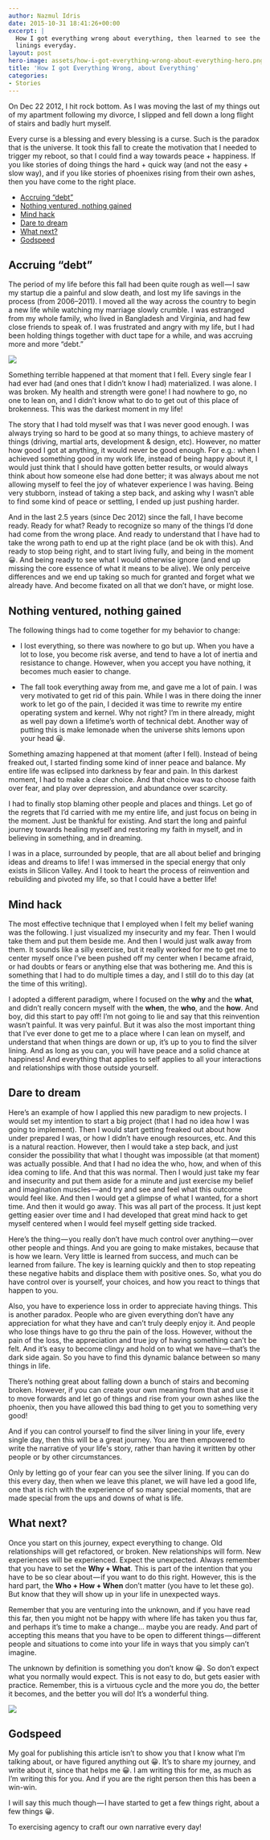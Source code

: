 ```yaml
---
author: Nazmul Idris
date: 2015-10-31 18:41:26+00:00
excerpt: |
  How I got everything wrong about everything, then learned to see the silver 
  linings everyday.
layout: post
hero-image: assets/how-i-got-everything-wrong-about-everything-hero.png
title: 'How I got Everything Wrong, about Everything'
categories:
- Stories
---
```


On Dec 22 2012, I hit rock bottom. As I was moving the last of my things out of
my apartment following my divorce, I slipped and fell down a long flight of
stairs and badly hurt myself.

Every curse is a blessing and every blessing is a curse. Such is the paradox
that is the universe. It took this fall to create the motivation that I needed
to trigger my reboot, so that I could find a way towards peace + happiness. If
you like stories of doing things the hard + quick way (and not the easy + slow
way), and if you like stories of phoenixes rising from their own ashes, then you
have come to the right place.

<!-- START doctoc generated TOC please keep comment here to allow auto update -->
<!-- DON'T EDIT THIS SECTION, INSTEAD RE-RUN doctoc TO UPDATE -->


- [Accruing “debt”](#accruing-debt)
- [Nothing ventured, nothing gained](#nothing-ventured-nothing-gained)
- [Mind hack](#mind-hack)
- [Dare to dream](#dare-to-dream)
- [What next?](#what-next)
- [Godspeed](#godspeed)

<!-- END doctoc generated TOC please keep comment here to allow auto update -->

## Accruing “debt”

The period of my life before this fall had been quite rough as well — I saw my
startup die a painful and slow death, and lost my life savings in the process
(from 2006–2011). I moved all the way across the country to begin a new life
while watching my marriage slowly crumble. I was estranged from my whole family,
who lived in Bangladesh and Virginia, and had few close friends to speak of. I
was frustrated and angry with my life, but I had been holding things together
with duct tape for a while, and was accruing more and more “debt.”

<img src="{{'assets/duct-tape.png' | relative_url}}"/>

Something terrible happened at that moment that I fell. Every single fear I had
ever had (and ones that I didn’t know I had) materialized. I was alone. I was
broken. My health and strength were gone! I had nowhere to go, no one to lean
on, and I didn’t know what to do to get out of this place of brokenness. This
was the darkest moment in my life!

The story that I had told myself was that I was never good enough. I was always
trying so hard to be good at so many things, to achieve mastery of things
(driving, martial arts, development & design, etc). However, no matter how good
I got at anything, it would never be good enough. For e.g.: when I achieved
something good in my work life, instead of being happy about it, I would just
think that I should have gotten better results, or would always think about how
someone else had done better; it was always about me not allowing myself to feel
the joy of whatever experience I was having. Being very stubborn, instead of
taking a step back, and asking why I wasn’t able to find some kind of peace or
settling, I ended up just pushing harder.

And in the last 2.5 years (since Dec 2012) since the fall, I have become ready.
Ready for what? Ready to recognize so many of the things I’d done had come from
the wrong place. And ready to understand that I have had to take the wrong path
to end up at the right place (and be ok with this). And ready to stop being
right, and to start living fully, and being in the moment 😀. And being ready to
see what I would otherwise ignore (and end up missing the core essence of what
it means to be alive). We only perceive differences and we end up taking so much
for granted and forget what we already have. And become fixated on all that we
don’t have, or might lose.

## Nothing ventured, nothing gained

The following things had to come together for my behavior to change:

- I lost everything, so there was nowhere to go but up. When you have a lot to
lose, you become risk averse, and tend to have a lot of inertia and resistance
to change. However, when you accept you have nothing, it becomes much easier to
change.

- The fall took everything away from me, and gave me a lot of pain. I was very
motivated to get rid of this pain. While I was in there doing the inner work to
let go of the pain, I decided it was time to rewrite my entire operating system
and kernel. Why not right? I’m in there already, might as well pay down a
lifetime’s worth of technical debt. Another way of putting this is make lemonade
when the universe shits lemons upon your head 😀.

Something amazing happened at that moment (after I fell). Instead of being
freaked out, I started finding some kind of inner peace and balance. My entire
life was eclipsed into darkness by fear and pain. In this darkest moment, I had
to make a clear choice. And that choice was to choose faith over fear, and play
over depression, and abundance over scarcity.

I had to finally stop blaming other people and places and things. Let go of the
regrets that I’d carried with me my entire life, and just focus on being in the
moment. Just be thankful for existing. And start the long and painful journey
towards healing myself and restoring my faith in myself, and in believing in
something, and in dreaming.

I was in a place, surrounded by people, that are all about belief and bringing
ideas and dreams to life! I was immersed in the special energy that only exists
in Silicon Valley. And I took to heart the process of reinvention and rebuilding
and pivoted my life, so that I could have a better life!

## Mind hack

The most effective technique that I employed when I felt my belief waning was
the following. I just visualized my insecurity and my fear. Then I would take
them and put them beside me. And then I would just walk away from them. It
sounds like a silly exercise, but it really worked for me to get me to center
myself once I’ve been pushed off my center when I became afraid, or had doubts
or fears or anything else that was bothering me. And this is something that I
had to do multiple times a day, and I still do to this day (at the time of this
writing).

I adopted a different paradigm, where I focused on the **why** and the **what**,
and didn’t really concern myself with the **when**, the **who**, and the
**how**. And boy, did this start to pay off! I’m not going to lie and say that
this reinvention wasn’t painful. It was very painful. But it was also the most
important thing that I’ve ever done to get me to a place where I can lean on
myself, and understand that when things are down or up, it’s up to you to find
the silver lining. And as long as you can, you will have peace and a solid
chance at happiness! And everything that applies to self applies to all your
interactions and relationships with those outside yourself.

## Dare to dream

Here’s an example of how I applied this new paradigm to new projects. I would
set my intention to start a big project (that I had no idea how I was going to
implement). Then I would start getting freaked out about how under prepared I
was, or how I didn’t have enough resources, etc. And this is a natural reaction.
However, then I would take a step back, and just consider the possibility that
what I thought was impossible (at that moment) was actually possible. And that I
had no idea the who, how, and when of this idea coming to life. And that this
was normal. Then I would just take my fear and insecurity and put them aside for
a minute and just exercise my belief and imagination muscles — and try and see
and feel what this outcome would feel like. And then I would get a glimpse of
what I wanted, for a short time. And then it would go away. This was all part of
the process. It just kept getting easier over time and I had developed that
great mind hack to get myself centered when I would feel myself getting side
tracked.

Here’s the thing — you really don’t have much control over anything — over other
people and things. And you are going to make mistakes, because that is how we
learn. Very little is learned from success, and much can be learned from
failure. The key is learning quickly and then to stop repeating these negative
habits and displace them with positive ones. So, what you do have control over
is yourself, your choices, and how you react to things that happen to you.

Also, you have to experience loss in order to appreciate having things. This is
another paradox. People who are given everything don’t have any appreciation for
what they have and can’t truly deeply enjoy it. And people who lose things have
to go thru the pain of the loss. However, without the pain of the loss, the
appreciation and true joy of having something can’t be felt. And it’s easy to
become clingy and hold on to what we have — that’s the dark side again. So you
have to find this dynamic balance between so many things in life.

There’s nothing great about falling down a bunch of stairs and becoming broken.
However, if you can create your own meaning from that and use it to move
forwards and let go of things and rise from your own ashes like the phoenix,
then you have allowed this bad thing to get you to something very good!

And if you can control yourself to find the silver lining in your life, every
single day, then this will be a great journey. You are then empowered to write
the narrative of your life's story, rather than having it written by other
people or by other circumstances. 

Only by letting go of your fear can you see the silver lining. If you can do
this every day, then when we leave this planet, we will have led a good life,
one that is rich with the experience of so many special moments, that are made
special from the ups and downs of what is life.

## What next?

Once you start on this journey, expect everything to change. Old relationships
will get refactored, or broken. New relationships will form. New experiences
will be experienced. Expect the unexpected. Always remember that you have to set
the **Why + What**. This is part of the intention that you have to be so clear
about — if you want to do this right. However, this is the hard part, the 
**Who + How + When** don’t matter (you have to let these go). But know that 
they will show up in your life in unexpected ways.

Remember that you are venturing into the unknown, and if you have read this far,
then you might not be happy with where life has taken you thus far, and perhaps
it’s time to make a change… maybe you are ready. And part of accepting this
means that you have to be open to different things — different people and
situations to come into your life in ways that you simply can’t imagine.

The unknown by definition is something you don’t know 😀. So don’t expect what
you normally would expect. This is not easy to do, but gets easier with
practice. Remember, this is a virtuous cycle and the more you do, the better it
becomes, and the better you will do! It’s a wonderful thing.

<img src="{{'assets/phoneix.png' | relative_url}}"/>

## Godspeed

My goal for publishing this article isn’t to show you that I know what I’m
talking about, or have figured anything out 😀. It’s to share my journey, and
write about it, since that helps me 😀. I am writing this for me, as much as I’m
writing this for you. And if you are the right person then this has been a
win-win.

<p class="big-quote">I will say this much though — I have started to get a few
things right, about a few things 😀.</p>

To exercising agency to craft our own narrative every day!